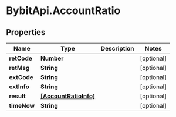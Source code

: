 # BybitApi.AccountRatio

## Properties
Name | Type | Description | Notes
------------ | ------------- | ------------- | -------------
**retCode** | **Number** |  | [optional] 
**retMsg** | **String** |  | [optional] 
**extCode** | **String** |  | [optional] 
**extInfo** | **String** |  | [optional] 
**result** | [**[AccountRatioInfo]**](docs/AccountRatioInfo.md) |  | [optional] 
**timeNow** | **String** |  | [optional] 


